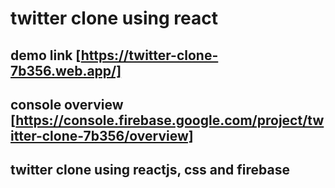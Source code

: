 # twitter clone using react

## demo link [https://twitter-clone-7b356.web.app/]
## console overview [https://console.firebase.google.com/project/twitter-clone-7b356/overview]

## twitter clone using reactjs, css and firebase